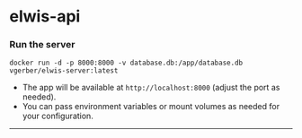 # elwis-api

### Run the server

```
docker run -d -p 8000:8000 -v database.db:/app/database.db vgerber/elwis-server:latest
```

- The app will be available at `http://localhost:8000` (adjust the port as needed).
- You can pass environment variables or mount volumes as needed for your configuration.

---
